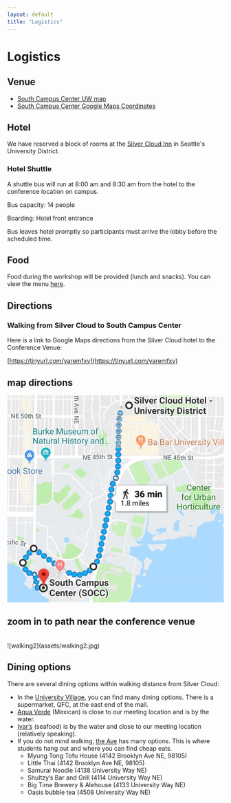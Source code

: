 ```yaml
---
layout: default
title: "Logistics"
---
```


# Logistics

## Venue

* [South Campus Center UW map](http://www.washington.edu/maps/print/?building=209)
* [South Campus Center Google Maps Coordinates](https://www.google.com/maps/place/South+Campus+Center+(SOCC)/@47.6494921,-122.3131204,17z/data=!3m1!4b1!4m5!3m4!1s0x549014ee985979b3:0x76193ba01e011bc3!8m2!3d47.6494921!4d-122.3109317)

## Hotel

We have reserved a block of rooms at the [Silver Cloud Inn](https://www.silvercloud.com/university/) in Seattle's University District.

### Hotel Shuttle

A shuttle bus will run at 8:00 am and 8:30 am from the hotel to the conference location on campus.

Bus capacity:  14 people

Boarding:  Hotel front entrance

Bus leaves hotel promptly so participants must arrive the lobby before the scheduled time.
 
## Food

Food during the workshop will be provided (lunch and snacks). You can view the menu [here](menu.pdf).

## Directions

### Walking from Silver Cloud to South Campus Center

Here is a link to Google Maps directions from the Silver Cloud hotel to the Conference Venue:

[https://tinyurl.com/yaremfxv](https://tinyurl.com/yaremfxv)

## map directions
![walking0](assets/walking0.jpg)
<br>
## zoom in to path near the conference venue
<br>
![walking2](assets/walking2.jpg)

## Dining options

There are several dining options within walking distance from Silver Cloud:

* In the [University Village](https://uvillage.com/directory/), you can find many dining options.  There is a supermarket, QFC, at the east end of the mall.
* [Aqua Verde](http://aguaverde.com/cafe/) (Mexican)   is close to our meeting location and is by the water.
* [Ivar’s](https://www.ivars.com/locations/seafood-bars/seafood-bars-menus) (seafood)  is by the water and close to our meeting location (relatively speaking).
* If you do not mind walking, [the Ave]( https://en.wikipedia.org/wiki/The_Ave) has many options. This is where students hang out and where you can find cheap eats.
  * Myung Tong Tofu House (4142 Brooklyn Ave NE, 98105)
  * Little Thai  (4142 Brooklyn Ave NE, 98105)
  * Samurai Noodle (4138 University Way NE)
  * Shultzy’s Bar and Grill (4114 University Way NE)
  * Big Time Brewery & Alehouse (4133 University Way NE)
  * Oasis bubble tea (4508 University Way NE)